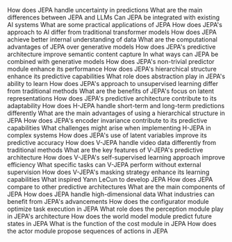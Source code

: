 How does JEPA handle uncertainty in predictions
What are the main differences between JEPA and LLMs
Can JEPA be integrated with existing AI systems
What are some practical applications of JEPA
How does JEPA's approach to AI differ from traditional transformer models
How does JEPA achieve better internal understanding of data
What are the computational advantages of JEPA over generative models
How does JEPA's predictive architecture improve semantic content capture
In what ways can JEPA be combined with generative models
How does JEPA's non-trivial predictor module enhance its performance
How does JEPA's hierarchical structure enhance its predictive capabilities
What role does abstraction play in JEPA's ability to learn
How does JEPA's approach to unsupervised learning differ from traditional methods
What are the benefits of JEPA's focus on latent representations
How does JEPA's predictive architecture contribute to its adaptability
How does H-JEPA handle short-term and long-term predictions differently
What are the main advantages of using a hierarchical structure in JEPA
How does JEPA's encoder invariance contribute to its predictive capabilities
What challenges might arise when implementing H-JEPA in complex systems
How does JEPA's use of latent variables improve its predictive accuracy
How does V-JEPA handle video data differently from traditional methods
What are the key features of V-JEPA's predictive architecture
How does V-JEPA's self-supervised learning approach improve efficiency
What specific tasks can V-JEPA perform without external supervision
How does V-JEPA's masking strategy enhance its learning capabilities
What inspired Yann LeCun to develop JEPA
How does JEPA compare to other predictive architectures
What are the main components of JEPA
How does JEPA handle high-dimensional data
What industries can benefit from JEPA's advancements
How does the configurator module optimize task execution in JEPA
What role does the perception module play in JEPA's architecture
How does the world model module predict future states in JEPA
What is the function of the cost module in JEPA
How does the actor module propose sequences of actions in JEPA